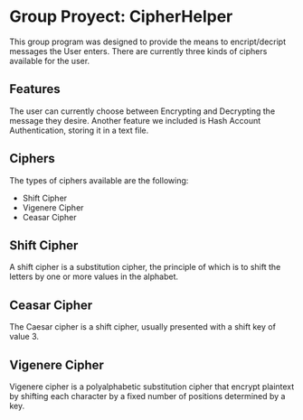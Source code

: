 # Group Proyect: CipherHelper

  This group program was designed to provide the means to encript/decript messages the User enters.  There are currently three kinds of ciphers available for the user.
  
## Features
  The user can currently choose between Encrypting and Decrypting the message they desire. Another feature we included is Hash Account Authentication, storing it in a text file.
  
## Ciphers
  The types of ciphers available are the following:
  - Shift Cipher
  - Vigenere Cipher
  - Ceasar Cipher
  
## Shift Cipher
  A shift cipher is a substitution cipher, the principle of which is to shift the letters by one or more values in the alphabet.

## Ceasar Cipher
The Caesar cipher is a shift cipher, usually presented with a shift key of value 3.

## Vigenere Cipher
Vigenere cipher is a polyalphabetic substitution cipher that encrypt plaintext by shifting each character by a fixed number of positions determined by a key.
